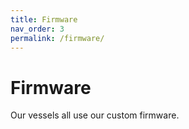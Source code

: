 ```yaml
---
title: Firmware
nav_order: 3
permalink: /firmware/
---
```


# Firmware

Our vessels all use our custom firmware.

